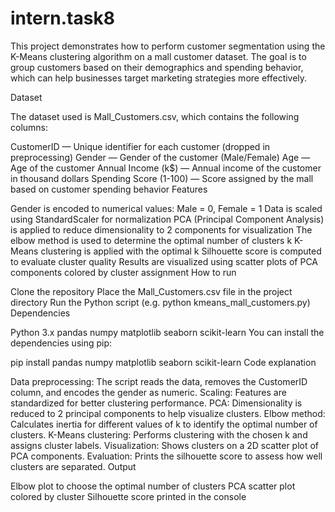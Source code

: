 # intern.task8
This project demonstrates how to perform customer segmentation using the K-Means clustering algorithm on a mall customer dataset. The goal is to group customers based on their demographics and spending behavior, which can help businesses target marketing strategies more effectively.

Dataset

The dataset used is Mall_Customers.csv, which contains the following columns:

CustomerID — Unique identifier for each customer (dropped in preprocessing)
Gender — Gender of the customer (Male/Female)
Age — Age of the customer
Annual Income (k$) — Annual income of the customer in thousand dollars
Spending Score (1-100) — Score assigned by the mall based on customer spending behavior
Features

Gender is encoded to numerical values: Male = 0, Female = 1
Data is scaled using StandardScaler for normalization
PCA (Principal Component Analysis) is applied to reduce dimensionality to 2 components for visualization
The elbow method is used to determine the optimal number of clusters k
K-Means clustering is applied with the optimal k
Silhouette score is computed to evaluate cluster quality
Results are visualized using scatter plots of PCA components colored by cluster assignment
How to run

Clone the repository
Place the Mall_Customers.csv file in the project directory
Run the Python script (e.g. python kmeans_mall_customers.py)
Dependencies

Python 3.x
pandas
numpy
matplotlib
seaborn
scikit-learn
You can install the dependencies using pip:

pip install pandas numpy matplotlib seaborn scikit-learn
Code explanation

Data preprocessing: The script reads the data, removes the CustomerID column, and encodes the gender as numeric.
Scaling: Features are standardized for better clustering performance.
PCA: Dimensionality is reduced to 2 principal components to help visualize clusters.
Elbow method: Calculates inertia for different values of k to identify the optimal number of clusters.
K-Means clustering: Performs clustering with the chosen k and assigns cluster labels.
Visualization: Shows clusters on a 2D scatter plot of PCA components.
Evaluation: Prints the silhouette score to assess how well clusters are separated.
Output

Elbow plot to choose the optimal number of clusters
PCA scatter plot colored by cluster
Silhouette score printed in the console
